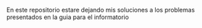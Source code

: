 En este repositorio estare dejando mis soluciones a los problemas presentados en la guia para el informatorio
